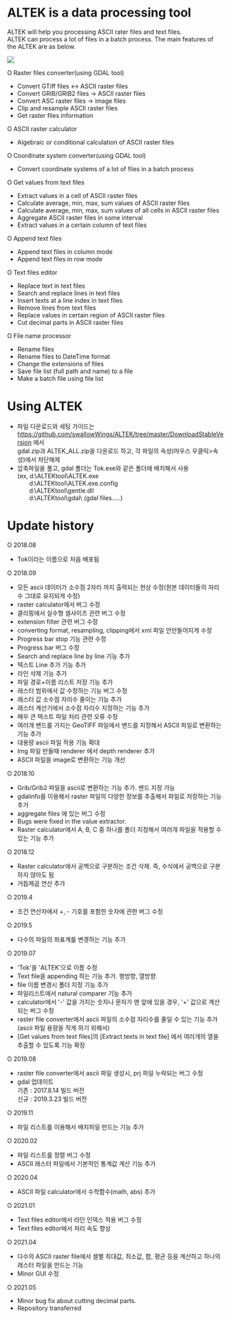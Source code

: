 # ALTEK is a data processing tool
ALTEK will help you processing ASCII rater files and text files.   
ALTEK can process a lot of files in a batch process. The main features of the ALTEK are as below.

  ![](https://github.com/swallowWings/ALTEK/tree/master/Wiki/MainGUI.JPG)

O Raster files converter(using GDAL tool)
   - Convert GTiff files <-> ASCII raster files
   - Convert GRIB/GRIB2 files -> ASCII raster files
   - Convert ASC raster files -> image files
   - Clip and resample ASCII raster files
   - Get raster files information

O ASCII raster calculator
   - Algebraic or conditional calculation of ASCII raster files

O Coordinate system converter(using GDAL tool)
   - Convert coordinate systems of a lot of files in a batch process

O Get values from text files
   - Extract values in a cell of ASCII raster files
   - Calculate average, min, max, sum values of ASCII raster files
   - Calculate average, min, max, sum values of all cells in ASCII raster files
   - Aggregate ASCII raster files in some interval   
   - Extract values in a certain column of text files

O Append text files 
   - Append text files in column mode
   - Append text files in row mode
  
O Text files editor
   - Replace text in text files
   - Search and replace lines in text files
   - Insert texts at a line index in text files
   - Remove lines from text files
   - Replace values in certain region of ASCII raster files
   - Cut decimal parts in ASCII raster files

O File name processor
   - Rename files
   - Rename files to DateTime format
   - Change the extensions of files
   - Save file list (full path and name) to a file
   - Make a batch file using file list
   

# Using ALTEK
 - 파일 다운로드와 세팅 가이드는 https://github.com/swallowWings/ALTEK/tree/master/DownloadStableVersion 에서  
   gdal.zip과 ALTEK_ALL.zip을 다운로드 하고, 각 파일의 속성(마우스 우클릭>속성)에서 차단해제 
 - 압축파일을 풀고, gdal 폴더는 Tok.exe와 같은 폴더에 배치해서 사용  
   (ex, d:\ALTEKtool\ALTEK.exe             
&nbsp;&nbsp;&nbsp;&nbsp;&nbsp;&nbsp; d:\ALTEKtool\ALTEK.exe.config  
&nbsp;&nbsp;&nbsp;&nbsp;&nbsp;&nbsp; d:\ALTEKtool\gentle.dll  
&nbsp;&nbsp;&nbsp;&nbsp;&nbsp;&nbsp; d:\ALTEKtool\gdal\ (gdal files.....)  
       
# Update history
O 2018.08 
 - Tok이라는 이름으로 처음 배포됨  
 
O 2018.09
 - 모든 ascii 데이터가 소수점 2자리 까지 출력되는 현상 수정(원본 데이터들의 자리수 그대로 유지되게 수정)
 - raster calculator에서 버그 수정
 - 클리핑에서 실수형 셀사이즈 관련 버그 수정
 - extension filter 관련 버그 수정
 - converting format, resampling, clipping에서 xml 파일 안만들어지게 수정
 - Progress bar stop 기능 관련 수정  
 - Progress bar 버그 수정
 - Search and replace line by line 기능 추가
 - 텍스트 Line 추가 기능 추가
 - 라인 삭제 기능 추가
 - 파일 경로+이름 리스트 저장 기능 추가  
 - 래스터 범위에서 값 수정하는 기능 버그 수정
 - 래스터 값 소수점 자리수 줄이는 기능 추가
 - 래스터 계산기에서 소수점 자리수 지정하는 기능 추가
 - 매우 큰 텍스트 파일 처리 관련 오류 수정  
 - 여러개 밴드를 가지는 GeoTIFF 파일에서 밴드를 지정해서 ASCII 파일로 변환하는 기능 추가
 - 대용량 ascii 파일 적용 기능 확대
 - Img 파일 만들때 renderer 에서 depth renderer 추가
 - ASCII 파일을 image로 변환하는 기능 개선

O 2018.10
 - Grib/Grib2 파일을 ascii로 변환하는 기능 추가. 밴드 지정 가능
 - gdalinfo를 이용해서 raster 파일의 다양한 정보를 추출해서 파일로 저장하는 기능 추가
 - aggregate files 에 있는 버그 수정
 - Bugs were fixed in the value extractor.
 - Raster calculator에서 A, B, C 중 하나를 폴더 지정해서 여러개 파일을 적용할 수 있는 기능 추가

O 2018.12
 - Raster calculator에서 공백으로 구분하는 조건 삭제. 즉, 수식에서 공백으로 구분하지 않아도 됨
 - 거듭제곱 연산 추가

O 2019.4
 - 조건 연산자에서 +, - 기호를 포함한 숫자에 관한 버그 수정

O 2019.5
 - 다수의 파일의 좌표계를 변경하는 기능 추가

O 2019.07
 - 'Tok'을 'ALTEK'으로 이름 수정
 - Text file을 appending 하는 기능 추가. 행방향, 열방향.
 - file 이름 변경시 폴더 지정 기능 추가
 - 파일리스트에서 natural comparer 기능 추가
 - calculator에서 '-' 값을 가지는 숫자나 문자가 맨 앞에 있을 경우, '+' 값으로 계산되는 버그 수정
 - raster file converter에서 ascii 파일의 소수점 자리수를 줄일 수 있는 기능 추가(ascii 파일 용량을 작게 하기 위해서)
 - [Get values from text files]의 [Extract texts in text file] 에서 여러개의 열을 추출할 수 있도록 기능 확장

O 2019.08
 - raster file converter에서 ascii 파일 생성시, prj 파일 누락되는 버그 수정
 - gdal 업데이트  
   기존 : 2017.8.14 빌드 버전  
   신규 : 2019.3.23 빌드 버전  

O 2019.11
 - 파일 리스트를 이용해서 배치파일 만드는 기능 추가

O 2020.02
 - 파일 리스트를 정렬 버그 수정
 - ASCII 래스터 파일에서 기본적인 통계값 계산 기능 추가

O 2020.04
 - ASCII 파일 calculator에서 수학함수(math, abs) 추가  
  
O 2021.01
 - Text files editor에서 라인 인덱스 적용 버그 수정
 - Text files editor에서 처리 속도 향상

O 2021.04
 - 다수의 ASCII raster file에서 셀별 최대값, 최소값, 합, 평균 등을 계산하고 하나의 래스터 파일을 만드는 기능 
 - Minor GUI 수정

O 2021.05
 - Minor bug fix about cutting decimal parts.
 - Repository transferred 

 
